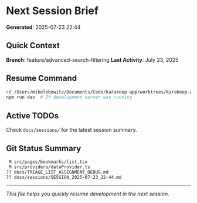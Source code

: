 # Next Session Brief

**Generated**: 2025-07-23 22:44

## Quick Context

**Branch**: feature/advanced-search-filtering
**Last Activity**: July 23, 2025

## Resume Command

```bash
cd /Users/mikelebowitz/Documents/Code/karakeep-app/worktrees/karakeep-app-creation/karakeep-frontend-repo
npm run dev  # If development server was running
```

## Active TODOs

Check `docs/sessions/` for the latest session summary.

## Git Status Summary

```
 M src/pages/bookmarks/list.tsx
 M src/providers/dataProvider.ts
?? docs/TRIAGE_LIST_ASSIGNMENT_DEBUG.md
?? docs/sessions/SESSION_2025-07-23_22-44.md

```

---

*This file helps you quickly resume development in the next session.*
